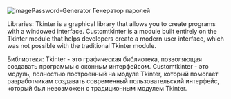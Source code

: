 ![image](https://github.com/ILLBADLY/Password-Generator2/assets/148934222/23fba35c-b085-4d9b-9ce1-012b6fea3189)Password-Generator
Генератор паролей

Libraries:
Tkinter is a graphical library that allows you to create programs with a windowed interface.
Customtkinter is a module built entirely on the Tkinter module that helps developers 
 create a modern user interface, 
 which was not possible with the traditional Tkinter module.

Библиотеки:
Tkinter - это графическая библиотека, позволяющая создавать программы с оконным интерфейсом.
Customtkinter - это модуль, полностью построенный на модуле Tkinter, который помогает разработчикам 
  создавать современный пользовательский интерфейс, 
  который был невозможен с традиционным модулем Tkinter.



